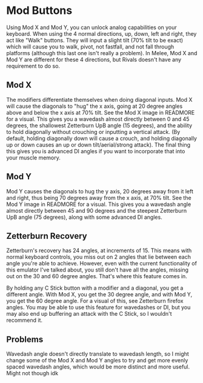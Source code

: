 # Mod Buttons
Using Mod X and Mod Y, you can unlock analog capabilities on your keyboard. When using the 4 normal directions, up, down, left and right, they act like "Walk" buttons. They will input a slight tilt (70% tilt to be exact) which will cause you to walk, pivot, not fastfall, and not fall through platforms (although this last one isn't really a problem). In Melee, Mod X and Mod Y are different for these 4 directions, but Rivals doesn't have any requirement to do so.

## Mod X
The modifiers differentiate themselves when doing diagonal inputs. Mod X will cause the diagonals to "hug" the x axis, going at 20 degree angles above and below the x axis at 70% tilt. See the Mod X image in READMORE for a visual. This gives you a wavedash almost directly between 0 and 45 degrees, the shallowest Zetterburn UpB angle (15 degrees), and the ability to hold diagonally without crouching or inputting a vertical attack. (By default, holding diagonally down will cause a crouch, and holding diagonally up or down causes an up or down tilt/aerial/strong attack). The final thing this gives you is advanced DI angles if you want to incorporate that into your muscle memory.

## Mod Y
Mod Y causes the diagonals to hug the y axis, 20 degrees away from it left and right, thus being 70 degrees away from the x axis, at 70% tilt. See the Mod Y image in READMORE for a visual. This gives you a wavedash angle almost directly between 45 and 90 degrees and the steepest Zetterburn UpB angle (75 degrees), along with some advanced DI angles.

## Zetterburn Recovery
Zetterburn's recovery has 24 angles, at increments of 15. This means with normal keyboard controls, you miss out on 2 angles that lie between each angle you're able to achieve. However, even with the current functionality of this emulator I've talked about, you still don't have all the angles, missing out on the 30 and 60 degree angles. That's where this feature comes in.

By holding any C Stick button with a modifier and a diagonal, you get a different angle. With Mod X, you get the 30 degree angle, and with Mod Y, you get the 60 degree angle. For a visual of this, see Zetterburn firefox angles. You may be able to use this feature for wavedashes or DI, but you may also end up buffering an attack with the C Stick, so I wouldn't recommend it.

## Problems
Wavedash angle doesn't directly translate to wavedash length, so I might change some of the Mod X and Mod Y angles to try and get more evenly spaced wavedash angles, which would be more distinct and more useful. Might not though idk